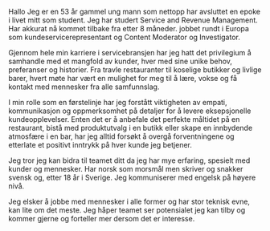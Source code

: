 Hallo
Jeg er en 53 år gammel ung mann som nettopp har avsluttet en epoke i livet mitt som student. Jeg har studert Service and Revenue Management.
Har akkurat nå kommet tilbake fra etter 8 måneder. jobbet rundt i Europa som kundeservicerepresentant og Content Moderator og Investigator.

Gjennom hele min karriere i servicebransjen har jeg hatt det privilegium å samhandle med et mangfold av kunder, hver med sine unike behov, preferanser og historier. Fra travle restauranter til koselige butikker og livlige barer, hvert møte har vært en mulighet for meg til å lære, vokse og få kontakt med mennesker fra alle samfunnslag.

I min rolle som en førstelinje har jeg forstått viktigheten av empati, kommunikasjon og oppmerksomhet på detaljer for å levere eksepsjonelle kundeopplevelser. Enten det er å anbefale det perfekte måltidet på en restaurant, bistå med produktutvalg i en butikk eller skape en innbydende atmosfære i en bar, har jeg alltid forsøkt å overgå forventningene og etterlate et positivt inntrykk på hver kunde jeg betjener.

Jeg tror jeg kan bidra til teamet ditt da jeg har mye erfaring, spesielt med kunder og mennesker. Har norsk som morsmål men skriver og snakker svensk og, etter 18 år i Sverige. Jeg kommuniserer med engelsk på høyere nivå.

Jeg elsker å jobbe med mennesker i alle former og har stor teknisk evne, kan lite om det meste.
Jeg håper teamet ser potensialet jeg kan tilby og kommer gjerne og forteller mer dersom det er interesse.



